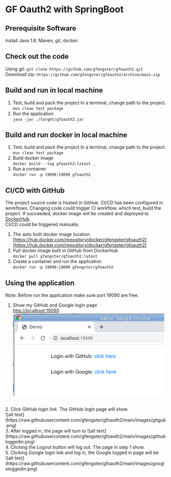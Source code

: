 # GF Oauth2 with SpringBoot
## Prerequisite Software
 Install Java 1.8, Maven, git, docker.
 
## Check out the code 
 Using git: `git clone https://github.com/gfengster/gfoauth2.git`<br>
 Download zip: `https://github.com/gfengster/gfoauth2/archive/main.zip`

## Build and run in local machine
1. Test, build and pack the project
In a terminal, change path to the project.<br>
 `mvn clean test package`
2. Run the application<br>
`java -jar ./target/gfoauth2.jar`

## Build and run docker in local machine
1. Test, build and pack the project
In a terminal, change path to the project.<br>
 `mvn clean test package`
2. Build docker image<br>
`docker build --tag gfoauth2:latest .`
3. Run a container<br>
`docker run -p 19090:19090 gfoauth2` 

## CI/CD with GitHub
The project source code is hosted in GitHub. CI/CD has been configured in workflows.
Changing code could trigger CI workflow, which test, build the project. If succeeded, docker image will be created and deployed to [DockerHub](https://hub.docker.com).<br>
CI/CD could be triggered manually.
1. The auto built docker image location<br>
[https://hub.docker.com/repository/docker/gfengster/gfoauth2](https://hub.docker.com/repository/docker/gfengster/gfoauth2)
2. Pull docker image built in GitHub from DockerHub<br>
`docker pull gfengster/gfoauth2:latest`
3. Create a container and run the application<br>
`docker run -p 19090:19090 gfengster/gfoauth2`

## Using the application
Note: Before run the application make sure port 19090 are free.
1. Show my GitHub and Google login page<br>
[http://localhost:19090](http://localhost:19090)<br>
![alt text](https://raw.githubusercontent.com/gfengster/gfoauth2/main/images/login.png)
<br>
2. Click GitHub login link. The GitHub login page will show.<br>
![alt text](https://raw.githubusercontent.com/gfengster/gfoauth2/main/images/gitgub.png)
<br>
3. After logged in, the page will turn to 
![alt text](https://raw.githubusercontent.com/gfengster/gfoauth2/main/images/githubloggedin.png)
<br>
4. Clicking the Logout button will log out. The page in step 1 show.
<br>
5. Clicking Google login link and log in, the Google logged in page will be<br>
![alt text](https://raw.githubusercontent.com/gfengster/gfoauth2/main/images/googleloggedin.png)


